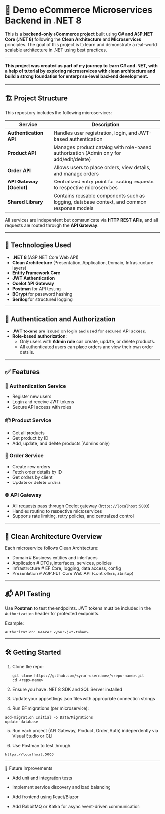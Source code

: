 # 🛒 Demo eCommerce Microservices Backend in .NET 8

This is a **backend-only eCommerce project** built using **C# and ASP.NET Core (.NET 8)** following the **Clean Architecture** and **Microservices** principles. The goal of this project is to learn and demonstrate a real-world scalable architecture in .NET using best practices.

---
#### This project was created as part of my journey to learn C# and .NET, with a help of tutorial by exploring microservices with clean architecture and build a strong foundation for enterprise-level backend development.
---

## 🏗️ Project Structure

This repository includes the following microservices:

| Service | Description |
|--------|-------------|
| **Authentication API** | Handles user registration, login, and JWT-based authentication |
| **Product API**        | Manages product catalog with role-based authorization (Admin only for add/edit/delete) |
| **Order API**          | Allows users to place orders, view details, and manage orders |
| **API Gateway (Ocelot)** | Centralized entry point for routing requests to respective microservices |
| **Shared Library**     | Contains reusable components such as logging, database context, and common response models |

All services are independent but communicate via **HTTP REST APIs**, and all requests are routed through the **API Gateway**.

---

## 🚀 Technologies Used

- **.NET 8** (ASP.NET Core Web API)
- **Clean Architecture** (Presentation, Application, Domain, Infrastructure layers)
- **Entity Framework Core**
- **JWT Authentication**
- **Ocelot API Gateway**
- **Postman** for API testing
- **BCrypt** for password hashing
- **Serilog** for structured logging

---

## 🔐 Authentication and Authorization

- **JWT tokens** are issued on login and used for secured API access.
- **Role-based authorization**:
  - Only users with **Admin role** can create, update, or delete products.
  - All authenticated users can place orders and view their own order details.

---

## ✅ Features

### 🔑 Authentication Service
- Register new users
- Login and receive JWT tokens
- Secure API access with roles

### 📦 Product Service
- Get all products
- Get product by ID
- Add, update, and delete products (Admins only)

### 🧾 Order Service
- Create new orders
- Fetch order details by ID
- Get orders by client
- Update or delete orders

### 🌐 API Gateway
- All requests pass through Ocelot gateway (`https://localhost:5003`)
- Handles routing to respective microservices
- Supports rate limiting, retry policies, and centralized control

---

## 📂 Clean Architecture Overview

Each microservice follows Clean Architecture:

- Domain # Business entities and interfaces
- Application # DTOs, interfaces, services, policies
- Infrastructure # EF Core, logging, data access, config
- Presentation # ASP.NET Core Web API (controllers, startup)

---

## 📬 API Testing

Use **Postman** to test the endpoints. JWT tokens must be included in the `Authorization` header for protected endpoints.

Example:
```
Authorization: Bearer <your-jwt-token>
```

---

## 🛠️ Getting Started

1. Clone the repo:
   ```
   git clone https://github.com/<your-username>/<repo-name>.git
   cd <repo-name>
   ```
2. Ensure you have .NET 8 SDK and SQL Server installed

3. Update your appsettings.json files with appropriate connection strings

4. Run EF migrations (per microservice):

  ```
  add-migration Initial -o Data/Migrations
  update-database
  ```
5. Run each project (API Gateway, Product, Order, Auth) independently via Visual Studio or CLI

6. Use Postman to test through.
  ```
  https://localhost:5003
  ```
---

🔭 Future Improvements
- Add unit and integration tests

- Implement service discovery and load balancing

- Add frontend using React/Blazor

- Add RabbitMQ or Kafka for async event-driven communication
